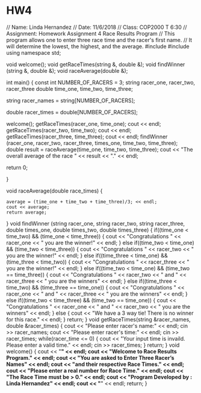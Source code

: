 # HW4
// Name: Linda Hernandez
// Date: 11/6/2018
// Class: COP2000 T 6:30
// Assignment: Homework Assignment 4 Race Results Program
// This program allows one to enter three race time and the racer's first name.
// It will determine the lowest, the highest, and the average.
#include <iostream>
#include <string>
using namespace std;

void welcome();
void getRaceTimes(string &, double &);
void findWinner (string &,  double &);
void raceAverage(double &);

int main()
{
   const int NUMBER_OF_RACERS = 3;
   string racer_one, racer_two, racer_three
   double time_one, time_two, time_three;
   
   string racer_names = string[NUMBER_OF_RACERS];
   
   double racer_times = double[NUMBER_OF_RACERS];

   welcome();
   getRaceTimes(racer_one, time_one);
   cout << endl;
   getRaceTimes(racer_two, time_two);
   cout << endl;
   getRaceTimes(racer_three, time_three);
   cout << endl;
   findWinner (racer_one, racer_two, racer_three, times_one, time_two, time_three);
   double result = raceAverage(time_one, time_two, time_three);
   cout << "The overall average of the race " << result << "." << endl;
   
   return 0;
   
}

void raceAverage(double race_times)
{
    
    average = (time_one + time_two + time_three)/3; << endl;
    cout << average;
    return average;
}
void findWinner (string racer_one, string racer_two, string racer_three, double times_one, double times_two, double times_three)
{
    if((time_one < time_two) && (time_one < time_three))
    {
        cout << "Congratulations " << racer_one << " you are the winner!" << endl;
    }
    else if((time_two < time_one) && (time_two < time_three))
    {
        cout << "Congratulations " << racer_two << " you are the winner!" << endl;
    }
    else if((time_three < time_one) && (time_three < time_two))
    {
        cout << "Congratulations " << racer_three << " you are the winner!" << endl;
    }
    else if((time_two < time_one) && (time_two == time_three))
    {
        cout << "Congratulations " << racer_two << " and " << racer_three << " you are the winners" << endl;
    }
    else if((time_three < time_two) && (time_three == time_one))
    {
        cout << "Congratulations " << racer_one << " and " << racer_three << " you are the winners" << endl;
    }
    else if((time_two < time_three) && (time_two == time_one))
    {
        cout << "Congratulations " << racer_one << " and " << racer_two << " you are the winners" << endl;
    }
    else
    {
        cout << "We have a 3 way tie! There is no winner for this race." << endl;
    }
    return;
}
void getRaceTimes(string &racer_names, double &racer_times)
{
    cout << "Please enter racer's name:" << endl;
    cin >> racer_names;
    cout << "Please enter racer's time:" << endl;
    cin >> racer_times;
    while(racer_time <= 0)
    {
     cout << "Your input time is invaild. Please enter a valid time." << endl;
     cin >> racer_times;
    }
    return;
}
void welcome()
{
    cout << "************************************************" << endl;
    cout << "Welcome to Race Results Program." << endl;
    cout << "You are asked to Enter Three Racer’s Names" << endl;
    cout << "and their respective Race Times." << endl;
    cout << "Please enter a real number for Race Time." << endl;
    cout << "The Race Time must be > 0." << endl;
    cout << "Program Developed by : Linda Hernandez" << endl;
    cout << "************************************************" << endl;
    return;
}
